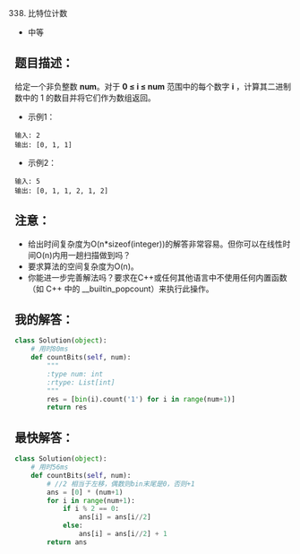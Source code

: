 338. 比特位计数

- 中等

## 题目描述：
给定一个非负整数 **num**。对于 **0 ≤ i ≤ num** 范围中的每个数字 **i** ，计算其二进制数中的 1 的数目并将它们作为数组返回。

- 示例1：

```
输入: 2
输出: [0, 1, 1]
```

- 示例2：

```
输入: 5
输出: [0, 1, 1, 2, 1, 2]
```

## 注意：
- 给出时间复杂度为O(n*sizeof(integer))的解答非常容易。但你可以在线性时间O(n)内用一趟扫描做到吗？
- 要求算法的空间复杂度为O(n)。
- 你能进一步完善解法吗？要求在C++或任何其他语言中不使用任何内置函数（如 C++ 中的 __builtin_popcount）来执行此操作。

## 我的解答：
``` python
class Solution(object):
    # 用时80ms
    def countBits(self, num):
        """
        :type num: int
        :rtype: List[int]
        """
        res = [bin(i).count('1') for i in range(num+1)]
        return res
```

## 最快解答：
``` python
class Solution(object):
    # 用时56ms
    def countBits(self, num):
        # //2 相当于左移，偶数则bin末尾是0，否则+1
        ans = [0] * (num+1)
        for i in range(num+1):
            if i % 2 == 0:
                ans[i] = ans[i//2]
            else:
                ans[i] = ans[i//2] + 1
        return ans
        
```
